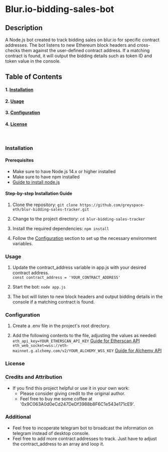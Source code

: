 # Blur.io-bidding-sales-bot

## **Description**
A Node.js bot created to track bidding sales on blur.io for specific contract addresses. The bot listens to new Ethereum block headers and cross-checks them against the user-defined contract address. If a matching contract is found, it will output the bidding details such as token ID and token value in the console.

## **Table of Contents**
#### 1. <ins>Installation</ins>
#### 2. <ins>Usage</ins>
#### 3. <ins>Configuration</ins>
#### 4. <ins>License</ins>
<br>

### **Installation**
#### Prerequisites
* Make sure to have Node.js 14.x or higher installed
* Make sure to have npm installed 
* [Guide to install node.js](https://radixweb.com/blog/installing-npm-and-nodejs-on-windows-and-mac#windows "Guide to install node.js")

#### Step-by-step Installation Guide
1. Clone the repository:
`git clone https://github.com/greyspace-eth/blur-bidding-sales-tracker.git`

2. Change to the project directory:
`cd blur-bidding-sales-tracker`

3. Install the required dependencies:
`npm install`

4. Follow the <ins>Configuration</ins> section to set up the necessary environment variables.

### **Usage**
1. Update the contract_address variable in app.js with your desired contract address. <br> `const contract_address = 'YOUR_CONTRACT_ADDRESS'`

2. Start the bot: `node app.js`

3. The bot will listen to new block headers and output bidding details in the console if a matching contract is found.

### **Configuration**
1. Create a .env file in the project's root directory.

2. Add the following contents to the file, adjusting the values as needed: <br> `eth_api_key=YOUR_ETHERSCAN_API_KEY` [Guide for Etherscan API](https://docs.etherscan.io/getting-started/viewing-api-usage-statistics "Guide for Etherscan API") <br>
`eth_web_socket=wss://eth-mainnet.g.alchemy.com/v2/YOUR_ALCHEMY_WSS_KEY` [Guide for Alchemy API](https://docs.alchemy.com/docs/alchemy-quickstart-guide "Guide for Alchemy API")

### **License**

### **Credits and Attribution**
* If you find this project helpful or use it in your own work: 
  * Please consider giving credit to the original author.
  * Feel free to buy me some coffee at '0x9C063A0d0eCd247DeDf3988b8F6C1e543e171cE9'.

### **Additional**
* Feel free to incoperate telegram bot to broadcast the information on telegram instead of desktop console.
* Feel free to add more contract addresses to track. Just have to adjust the contract_address to an array and loop it.

